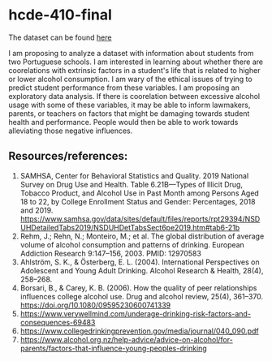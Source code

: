 # hcde-410-final

The dataset can be found [here](https://www.kaggle.com/uciml/student-alcohol-consumption)

I am proposing to analyze a dataset with information about students from two Portuguese schools. I am interested in learning about whether there are coorelations with extrinsic factors in a student's life that is related to higher or lower alcohol consumption. I am wary of the ethical issues of trying to predict student performance from these variables. I am proposing an exploratory data analysis. If there is coorelation between excessive alcohol usage with some of these variables, it may be able to inform lawmakers, parents, or teachers on factors that might be damaging towards student health and performance. People would then be able to work towards alleviating those negative influences.

## Resources/references:
1. SAMHSA, Center for Behavioral Statistics and Quality. 2019 National Survey on Drug Use and Health. Table 6.21B—Types of Illicit Drug, Tobacco Product, and Alcohol Use in Past Month among Persons Aged 18 to 22, by College Enrollment Status and Gender: Percentages, 2018 and 2019. https://www.samhsa.gov/data/sites/default/files/reports/rpt29394/NSDUHDetailedTabs2019/NSDUHDetTabsSect6pe2019.htm#tab6-21b
2. Rehm, J.; Rehn, N.; Monteiro, M.; et al. The global distribution of average volume of alcohol consumption and patterns of drinking. European Addiction Research 9:147–156, 2003. PMID: 12970583
3. Ahlström, S. K., & Österberg, E. L. (2004). International Perspectives on Adolescent and Young Adult Drinking. Alcohol Research & Health, 28(4), 258–268.
4. Borsari, B., & Carey, K. B. (2006). How the quality of peer relationships influences college alcohol use. Drug and alcohol review, 25(4), 361–370. https://doi.org/10.1080/09595230600741339
5. https://www.verywellmind.com/underage-drinking-risk-factors-and-consequences-69483
6. https://www.collegedrinkingprevention.gov/media/journal/040_090.pdf
7. https://www.alcohol.org.nz/help-advice/advice-on-alcohol/for-parents/factors-that-influence-young-peoples-drinking